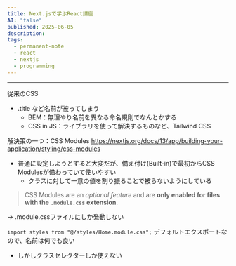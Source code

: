 ```yaml
---
title: Next.jsで学ぶReact講座
AI: "false"
published: 2025-06-05
description: 
tags:
  - permanent-note
  - react
  - nextjs
  - programming
---
```

---
従来のCSS
- .title など名前が被ってしまう
	- BEM：無理やり名前を異なる命名規則でなんとかする
	- CSS in JS：ライブラリを使って解決するものなど、Tailwind CSS

解決策の一つ：CSS Modules
https://nextjs.org/docs/13/app/building-your-application/styling/css-modules
- 普通に設定しようとすると大変だが、備え付け(Built-in)で最初からCSS Modulesが備わっていて使いやすい
	- クラスに対して一意の値を割り振ることで被らないようにしている

> CSS Modules are an _optional feature_ and are **only enabled for files with the `.module.css` extension**.

→ .module.cssファイルにしか発動しない

`import styles from "@/styles/Home.module.css";`
デフォルトエクスポートなので、名前は何でも良い
- しかしクラスセレクターしか使えない 
